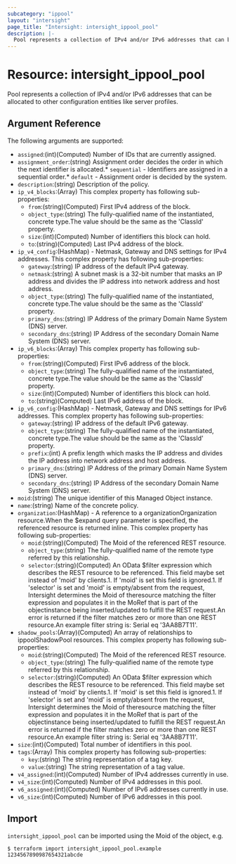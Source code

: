 ```yaml
---
subcategory: "ippool"
layout: "intersight"
page_title: "Intersight: intersight_ippool_pool"
description: |-
  Pool represents a collection of IPv4 and/or IPv6 addresses that can be allocated to other configuration entities like server profiles.
---
```


# Resource: intersight_ippool_pool
Pool represents a collection of IPv4 and/or IPv6 addresses that can be allocated to other configuration entities like server profiles.
## Argument Reference
The following arguments are supported:
* `assigned`:(int)(Computed) Number of IDs that are currently assigned. 
* `assignment_order`:(string) Assignment order decides the order in which the next identifier is allocated.* `sequential` - Identifiers are assigned in a sequential order.* `default` - Assignment order is decided by the system. 
* `description`:(string) Description of the policy. 
* `ip_v4_blocks`:(Array)
This complex property has following sub-properties:
  + `from`:(string)(Computed) First IPv4 address of the block. 
  + `object_type`:(string) The fully-qualified name of the instantiated, concrete type.The value should be the same as the 'ClassId' property. 
  + `size`:(int)(Computed) Number of identifiers this block can hold. 
  + `to`:(string)(Computed) Last IPv4 address of the block. 
* `ip_v4_config`:(HashMap) - Netmask, Gateway and DNS settings for IPv4 addresses. 
This complex property has following sub-properties:
  + `gateway`:(string) IP address of the default IPv4 gateway. 
  + `netmask`:(string) A subnet mask is a 32-bit number that masks an IP address and divides the IP address into network address and host address. 
  + `object_type`:(string) The fully-qualified name of the instantiated, concrete type.The value should be the same as the 'ClassId' property. 
  + `primary_dns`:(string) IP Address of the primary Domain Name System (DNS) server. 
  + `secondary_dns`:(string) IP Address of the secondary Domain Name System (DNS) server. 
* `ip_v6_blocks`:(Array)
This complex property has following sub-properties:
  + `from`:(string)(Computed) First IPv6 address of the block. 
  + `object_type`:(string) The fully-qualified name of the instantiated, concrete type.The value should be the same as the 'ClassId' property. 
  + `size`:(int)(Computed) Number of identifiers this block can hold. 
  + `to`:(string)(Computed) Last IPv6 address of the block. 
* `ip_v6_config`:(HashMap) - Netmask, Gateway and DNS settings for IPv6 addresses. 
This complex property has following sub-properties:
  + `gateway`:(string) IP address of the default IPv6 gateway. 
  + `object_type`:(string) The fully-qualified name of the instantiated, concrete type.The value should be the same as the 'ClassId' property. 
  + `prefix`:(int) A prefix length which masks the  IP address and divides the IP address into network address and host address. 
  + `primary_dns`:(string) IP Address of the primary Domain Name System (DNS) server. 
  + `secondary_dns`:(string) IP Address of the secondary Domain Name System (DNS) server. 
* `moid`:(string) The unique identifier of this Managed Object instance. 
* `name`:(string) Name of the concrete policy. 
* `organization`:(HashMap) - A reference to a organizationOrganization resource.When the $expand query parameter is specified, the referenced resource is returned inline. 
This complex property has following sub-properties:
  + `moid`:(string)(Computed) The Moid of the referenced REST resource. 
  + `object_type`:(string) The fully-qualified name of the remote type referred by this relationship. 
  + `selector`:(string)(Computed) An OData $filter expression which describes the REST resource to be referenced. This field maybe set instead of 'moid' by clients.1. If 'moid' is set this field is ignored.1. If 'selector' is set and 'moid' is empty/absent from the request, Intersight determines the Moid of theresource matching the filter expression and populates it in the MoRef that is part of the objectinstance being inserted/updated to fulfill the REST request.An error is returned if the filter matches zero or more than one REST resource.An example filter string is: Serial eq '3AA8B7T11'. 
* `shadow_pools`:(Array)(Computed) An array of relationships to ippoolShadowPool resources. 
This complex property has following sub-properties:
  + `moid`:(string)(Computed) The Moid of the referenced REST resource. 
  + `object_type`:(string) The fully-qualified name of the remote type referred by this relationship. 
  + `selector`:(string)(Computed) An OData $filter expression which describes the REST resource to be referenced. This field maybe set instead of 'moid' by clients.1. If 'moid' is set this field is ignored.1. If 'selector' is set and 'moid' is empty/absent from the request, Intersight determines the Moid of theresource matching the filter expression and populates it in the MoRef that is part of the objectinstance being inserted/updated to fulfill the REST request.An error is returned if the filter matches zero or more than one REST resource.An example filter string is: Serial eq '3AA8B7T11'. 
* `size`:(int)(Computed) Total number of identifiers in this pool. 
* `tags`:(Array)
This complex property has following sub-properties:
  + `key`:(string) The string representation of a tag key. 
  + `value`:(string) The string representation of a tag value. 
* `v4_assigned`:(int)(Computed) Number of IPv4 addresses currently in use. 
* `v4_size`:(int)(Computed) Number of IPv4 addresses in this pool. 
* `v6_assigned`:(int)(Computed) Number of IPv6 addresses currently in use. 
* `v6_size`:(int)(Computed) Number of IPv6 addresses in this pool. 


## Import
`intersight_ippool_pool` can be imported using the Moid of the object, e.g.
```
$ terraform import intersight_ippool_pool.example 1234567890987654321abcde
``` 